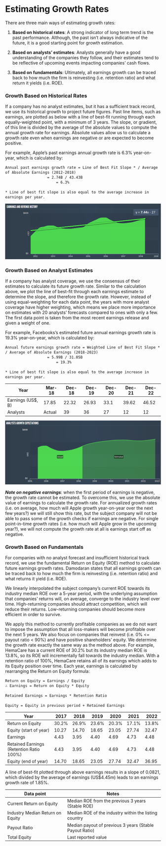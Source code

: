 # Estimating Growth Rates

There are three main ways of estimating growth rates:

1. **Based on historical rates**: A strong indicator of long term trend is the past performance. Although, the past isn’t always indicative of the future, it is a good starting point for growth estimation.

2. **Based on analysts’ estimates**: Analysts generally have a good understanding of the companies they follow, and their estimates tend to be reflective of upcoming events impacting companies’ cash flows.

3. **Based on fundamentals**:  Ultimately, all earnings growth can be traced back to how much the firm is reinvesting (i.e. retention ratio) and what return it yields (i.e. ROE).



### Growth Based on Historical Rates 

If a company has no analyst estimates, but it has a sufficient track record, we use its historical growth to project future figures. Past line items, such as earnings, are plotted as below with a line of best-fit running through each equally-weighted point, with a minimum of 3 years. The slope, or gradient, of this line is divided by the average of the absolute values to compute the annual growth rate for earnings. Absolute values allow us to calculate a growth rate even when earnings are negative or are expected to become positive.

For example, Apple’s past earnings annual growth rate is 6.3% year-on-year, which is calculated by:

```
Annual past earnings growth rate = Line of Best Fit Slope * / Average of Absolute Earnings (2012-2018)
				   = 2.74B / 43.43B
			     	   = 6.3%  
				   
* Line of best fit slope is also equal to the average increase in earnings per year.
```

![Past Line of Best Fit](./images/line-of-best-fit-past.png)




### Growth Based on Analyst Estimates

If a company has analyst coverage, we use the consensus of their estimates to calculate its future growth rate. Similar to the calculation above, we plot the line of best-fit through each earnings estimate to determine the slope, and therefore the growth rate. However, instead of using equal-weighting for each data point, the years with more analyst coverage have higher weighting, which means we place more importance on estimates with 20 analysts’ forecasts compared to ones with only a few. The first data point is taken from the most recent earnings release and given a weight of one.

For example, Facebooks’s estimated future annual earnings growth rate is 19.3% year-on-year, which is calculated by:

```
Annual future earnings growth rate = Weighted Line of Best Fit Slope * / Average of Absolute Earnings (2018-2023)
				   = 5.99B / 31.05B
			     	   = 19.3% 
				   
* Line of best fit slope is also equal to the average increase in earnings per year.
```
|Year              |Mar-18|Dec-18|Dec-19|Dec-20|Dec-21|Dec-22|
|------------------|------|------|------|------|------|------|
|Earnings (US$, B) |17.85 |22.32 |26.93 |33.1  |39.62 |46.52 |
|Analysts          |Actual|  39  |  36  |  27  |  12  |   12  |

![Future Line of Best Fit](./images/line-of-best-fit-future.png)

***Note on negative earnings***: when the first period of earnings is negative, the growth rate cannot be estimated. To overcome this, we use the absolute value of earnings to calculate the growth rate. For annualized growth rates (i.e. on average, how much will Apple growth year-on-year over the next few years?) we will still show this rate, but the subject company will not be able to pass some of the growth checks if earnings are negative. For single point-in-time growth rates (i.e. how much will Apple grow in the upcoming year?), we will not compute the growth rate at all is earnings start off as negative.




### Growth Based on Fundamentals

For companies with no analyst forecast and insufficient historical track record, we use the fundamental Return on Equity (ROE) method to calculate future earnings growth rates. Damodaran states that all earnings growth can be traced back to how much the firm is reinvesting (i.e. retention ratio) and what returns it yield (i.e. ROE).

We linearly interpolated the subject company’s current ROE towards its industry median ROE over a 5-year period, with the underlying assumption that companies’ returns will, on average, converge to the industry level over time. High-returning companies should attract competition, which will reduce their returns. Low-returning companies should become more efficient in order to survive.

We apply this method to currently profitable companies as we do not want to impose the assumption that all loss-makers will become profitable over the next 5 years. We also focus on companies that reinvest (i.e. 0% <= payout ratio < 90%) and have positive shareholders’ equity. We determine the growth rate exactly the same way as the method above.
For example, HemaCare has a current ROE of 30.2% but its industry median ROE is 13.8%, so its ROE will incrementally fall towards the industry median. With a retention ratio of 100%, HemaCare retains all of its earnings which adds to its Equity position over time. Each year, earnings is calculated by rearranging the Return on Equity formula:

```
Return on Equity = Earnings / Equity
∴ Earnings = Return on Equity * Equity

Retained Earnings = Earnings * Retention Ratio

Equity = Equity in previous period + Retained Earnings
```
|Year                   | 2017 | 2018 | 2019 | 2020 | 2021 | 2022 |
|-----------------------|------|------|------|------|------|------|
|Return on Equity       |30.2% |26.9% |23.6% |20.3% |17.1% |13.8% |
|Equity (start of year) |10.27 |14.70 |18.65 |23.05 |27.74 |32.47 |
|Earnings               |4.43  |3.95  |4.40  |4.69  |4.73  |4.48  |
|Retained Earnings (Retention Ratio 100%)      |4.43  |3.95  |4.40  |4.69  |4.73  |4.48  |
|Equity (end of year)   |14.70 |18.65 |23.05 |27.74 |32.47 |36.95 |

A line of best-fit plotted through above earnings results in a slope of 0.0821, which divided by the average of earnings (US$4.45m) leads to an earnings growth rate of 1.85%.

|           Data point            |                          Notes                       |
|---------------------------------|------------------------------------------------------|
|Current Return on Equity         |Median ROE from the previous 3 years (Stable ROE)|
|Industry Median Return on Equity |Median ROE of the industry within the listing country |
|Payout Ratio                     |Median payout of previous 3 years (Stable Payout Ratio) |
|Total Equity                     |Last reported value                                   |


